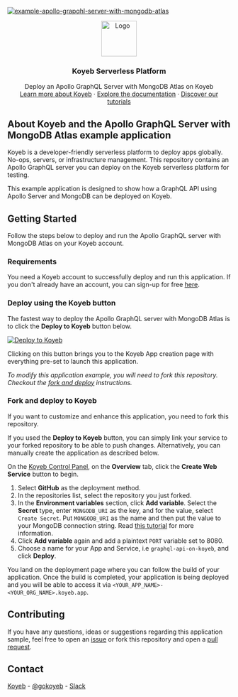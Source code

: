[![example-apollo-grapqhl-server-with-mongodb-atlas](https://github.com/koyeb/example-apollo-grapqhl-server-with-mongodb-atlas/actions/workflows/deploy.yaml/badge.svg)](https://github.com/koyeb/example-apollo-grapqhl-server-with-mongodb-atlas/actions)

<div align="center">
  <a href="https://koyeb.com">
    <img src="https://www.koyeb.com/static/images/icons/koyeb.svg" alt="Logo" width="80" height="80">
  </a>
  <h3 align="center">Koyeb Serverless Platform</h3>
  <p align="center">
    Deploy an Apollo GraphQL Server with MongoDB Atlas on Koyeb
    <br />
    <a href="https://koyeb.com">Learn more about Koyeb</a>
    ·
    <a href="https://koyeb.com/docs">Explore the documentation</a>
    ·
    <a href="https://koyeb.com/tutorials">Discover our tutorials</a>
  </p>
</div>


## About Koyeb and the Apollo GraphQL Server with MongoDB Atlas example application

Koyeb is a developer-friendly serverless platform to deploy apps globally. No-ops, servers, or infrastructure management.
This repository contains an Apollo GraphQL server you can deploy on the Koyeb serverless platform for testing.

This example application is designed to show how a GraphQL API using Apollo Server and MongoDB can be deployed on Koyeb.

## Getting Started

Follow the steps below to deploy and run the Apollo GraphQL server with MongoDB Atlas on your Koyeb account.

### Requirements

You need a Koyeb account to successfully deploy and run this application. If you don't already have an account, you can sign-up for free [here](https://app.koyeb.com/auth/signup).

### Deploy using the Koyeb button

The fastest way to deploy the Apollo GraphQL server with MongoDB Atlas is to click the **Deploy to Koyeb** button below.

[![Deploy to Koyeb](https://www.koyeb.com/static/images/deploy/button.svg)](https://app.koyeb.com/deploy?type=git&repository=github.com%2Fkoyeb%2Fexample-apollo-grapqhl-server-with-mongodb-atlas&branch=main&env%5BMONGODB_URI%5D=&name=apollo-graphql-on-koyeb)

Clicking on this button brings you to the Koyeb App creation page with everything pre-set to launch this application.

_To modify this application example, you will need to fork this repository. Checkout the [fork and deploy](#fork-and-deploy-to-koyeb) instructions._

### Fork and deploy to Koyeb

If you want to customize and enhance this application, you need to fork this repository.

If you used the **Deploy to Koyeb** button, you can simply link your service to your forked repository to be able to push changes.
Alternatively, you can manually create the application as described below.

On the [Koyeb Control Panel](https://app.koyeb.com/), on the **Overview** tab, click the **Create Web Service** button to begin.

1. Select **GitHub** as the deployment method.
2. In the repositories list, select the repository you just forked.
3. In the **Environment variables** section, click **Add variable**. Select the **Secret** type, enter `MONGODB_URI` as the key, and for the value, select `Create Secret`. Put `MONGODB_URI` as the name and then put the value to your MongoDB connection string. Read [this tutorial](//www.koyeb.com/tutorials/deploy-a-graphql-api-with-mongodb-atlas-and-apollo-server-on-koyeb) for more information.
4. Click **Add variable** again and add a plaintext `PORT` variable set to 8080.
5. Choose a name for your App and Service, i.e `graphql-api-on-koyeb`, and click **Deploy**.

You land on the deployment page where you can follow the build of your application. Once the build is completed, your application is being deployed and you will be able to access it via `<YOUR_APP_NAME>-<YOUR_ORG_NAME>.koyeb.app`.

## Contributing

If you have any questions, ideas or suggestions regarding this application sample, feel free to open an [issue](//github.com/koyeb/example-apollo-grapqhl-server-with-mongodb-atlas/issues) or fork this repository and open a [pull request](//github.com/koyeb/example-apollo-grapqhl-server-with-mongodb-atlas/pulls).

## Contact

[Koyeb](https://www.koyeb.com) - [@gokoyeb](https://twitter.com/gokoyeb) - [Slack](http://slack.koyeb.com/)
